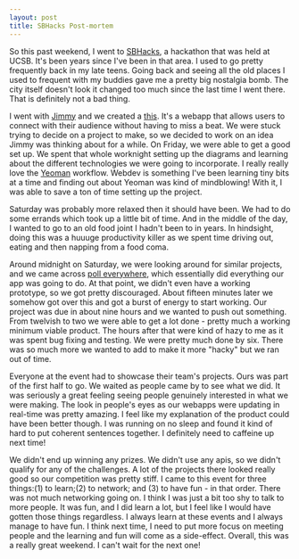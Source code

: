 ```yaml
---
layout: post
title: SBHacks Post-mortem
---
```


So this past weekend, I went to [SBHacks](http://www.ucsbhacks.com), a hackathon that was held at UCSB. It's been years since I've been
in that area. I used to go pretty frequently back in my late teens. Going back and seeing all the old places
I used to frequent with my buddies gave me a pretty big nostalgia bomb. The city itself doesn't look it
changed too much since the last time I went there. That is definitely not a bad thing.

I went with [Jimmy](https://twitter.com/jsambuo) and we created a [this](http://www.hivepoll.me). It's a webapp that allows users to connect with their audience
without having to miss a beat. We were stuck trying to decide on a project to make, so we decided to work on an idea Jimmy was
thinking about for a while. On Friday, we were able to get a good set up. We spent that whole worknight setting up the diagrams
and learning about the different technologies we were going to incorporate. I really really love the [Yeoman](http://yeoman.io/) workflow. Webdev is
something I've been learning tiny bits at a time and finding out about Yeoman was kind of mindblowing! With it, I was able to save
a ton of time setting up the project.

Saturday was probably more relaxed then it should have been. We had to do some errands which took up a little bit of time. And in the middle
of the day, I wanted to go to an old food joint I hadn't been to in years. In hindsight, doing this was a huuuge productivity killer as we
spent time driving out, eating and then napping from a food coma.

Around midnight on Saturday, we were looking around for similar projects, and we came across [poll everywhere](http://www.polleverywhere.com/), which
essentially did everything our app was going to do. At that point, we didn't even have a working prototype, so we got pretty discouraged. About fifteen
minutes later we somehow got over this and got a burst of energy to start working. Our project was due in about nine hours and we wanted to push out something.
From twelvish to two we were able to get a lot done - pretty much a working minimum viable product. The hours after that were kind of hazy to me as it
was spent bug fixing and testing. We were pretty much done by six. There was so much more we wanted to add to make it more "hacky" but we ran out of time.

Everyone at the event had to showcase their team's projects. Ours was part of the first half to go. We waited as people came by to see what we did.
It was seriously a great feeling seeing people genuinely interested in what we were making. The look in people's eyes as our webapps were updating in
real-time was pretty amazing. I feel like my explanation of the product could have been better though. I was running on no sleep and found it kind of hard
to put coherent sentences together. I definitely need to caffeine up next time!

We didn't end up winning any prizes. We didn't use any apis, so we didn't qualify for any of the challenges. A lot of the projects there looked really good so
our competition was pretty stiff. I came to this event for three things:(1) to learn;(2) to network; and (3) to have fun - in that order. There was not much
networking going on. I think I was just a bit too shy to talk to more people. It was fun, and I did learn a lot, but I feel like I would have gotten those things
regardless. I always learn at these events and I always manage to have fun. I think next time, I need to put more focus on meeting people and the learning
and fun will come as a side-effect. Overall, this was a really great weekend. I can't wait for the next one!
